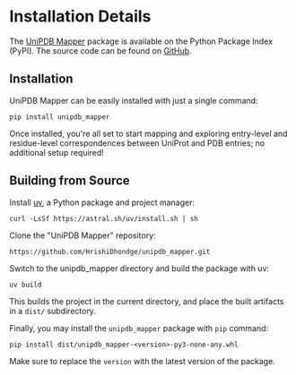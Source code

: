 # Installation Details

The [UniPDB Mapper][pypi] package is available on the Python Package Index (PyPI). The source code can be found on [GitHub][github].

## Installation 
UniPDB Mapper can be easily installed with just a single command:

```
pip install unipdb_mapper
```

Once installed, you're all set to start mapping and exploring entry-level and residue-level correspondences between UniProt and PDB entries; no additional setup required!

## Building from Source
Install [uv](https://docs.astral.sh/uv/getting-started/installation/), a Python package and project manager:
```
curl -LsSf https://astral.sh/uv/install.sh | sh
```

Clone the "UniPDB Mapper" repository:
```
https://github.com/HrishiDhondge/unipdb_mapper.git
```

Switch to the unipdb_mapper directory and build the package with uv:
```
uv build
```
This builds the project in the current directory, and place the built artifacts in a `dist/` subdirectory. 

Finally, you may install the `unipdb_mapper` package with `pip` command:
```
pip install dist/unipdb_mapper-<version>-py3-none-any.whl
```
Make sure to replace the `version` with the latest version of the package. 




[pypi]: https://pypi.org/project/unipdb-mapper "PyPI distribution of the UniPDB Mapper"
[github]: https://github.com/HrishiDhondge/unipdb_mapper.git "GitHub source code repository for the UniPDB Mapper project"